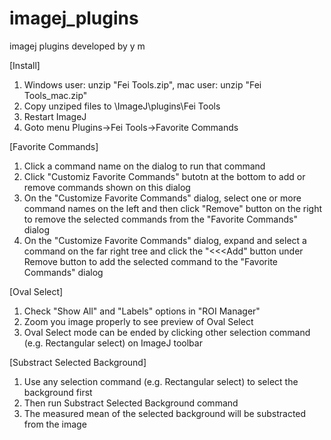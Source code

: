 # imagej_plugins
imagej plugins developed by y m

[Install]
1. Windows user: unzip "Fei Tools.zip", mac user: unzip "Fei Tools_mac.zip"
2. Copy unziped files to \ImageJ\plugins\Fei Tools
3. Restart ImageJ
4. Goto menu Plugins->Fei Tools->Favorite Commands

[Favorite Commands]
1. Click a command name on the dialog to run that command
2. Click "Customiz Favorite Commands" butotn at the bottom to add or remove commands shown on this dialog
3. On the "Customize Favorite Commands" dialog, select one or more command names on the left and then click "Remove" button on the right to remove the selected commands from the "Favorite Commands" dialog
4. On the "Customize Favorite Commands" dialog, expand and select a command on the far right tree and click the "<<<Add" button under Remove button to add the selected command to the "Favorite Commands" dialog

[Oval Select]
1. Check "Show All" and "Labels" options in "ROI Manager"
2. Zoom you image properly to see preview of Oval Select
3. Oval Select mode can be ended by clicking other selection command (e.g. Rectangular select) on ImageJ toolbar

[Substract Selected Background]
1. Use any selection command (e.g. Rectangular select) to select the background first
2. Then run Substract Selected Background command
3. The measured mean of the selected background will be substracted from the image 
